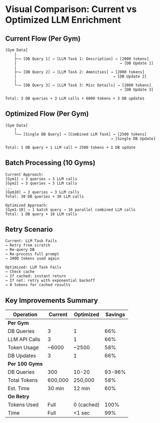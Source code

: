 # Visual Comparison: Current vs Optimized LLM Enrichment

## Current Flow (Per Gym)
```
[Gym Data] 
    |
    ├─→ [DB Query 1] → [LLM Task 1: Description] → [2000 tokens]
    |                                              → [DB Update 1]
    |
    ├─→ [DB Query 2] → [LLM Task 2: Amenities] → [2000 tokens]
    |                                           → [DB Update 2]
    |
    └─→ [DB Query 3] → [LLM Task 3: Misc Details] → [2000 tokens]
                                                   → [DB Update 3]

Total: 3 DB queries + 3 LLM calls + 6000 tokens + 3 DB updates
```

## Optimized Flow (Per Gym)
```
[Gym Data]
    |
    └─→ [Single DB Query] → [Combined LLM Task] → [2500 tokens]
                                               → [Single DB Update]

Total: 1 DB query + 1 LLM call + 2500 tokens + 1 DB update
```

## Batch Processing (10 Gyms)
```
Current Approach:
[Gym1] → 3 queries → 3 LLM calls
[Gym2] → 3 queries → 3 LLM calls
...
[Gym10] → 3 queries → 3 LLM calls
Total: 30 DB queries + 30 LLM calls

Optimized Approach:
[Gym1-10] → 1 batch query → 10 parallel combined LLM calls
Total: 1 DB query + 10 LLM calls
```

## Retry Scenario
```
Current: LLM Task Fails
→ Retry from scratch
→ Re-query DB
→ Re-process full prompt
→ 2000 tokens used again

Optimized: LLM Task Fails  
→ Check cache
→ If cached: instant return
→ If not: retry with exponential backoff
→ 0 tokens for cached results
```

## Key Improvements Summary

| Operation | Current | Optimized | Savings |
|-----------|---------|-----------|---------|
| **Per Gym** | | | |
| DB Queries | 3 | 1 | 66% |
| LLM API Calls | 3 | 1 | 66% |
| Token Usage | ~6000 | ~2500 | 58% |
| DB Updates | 3 | 1 | 66% |
| **Per 100 Gyms** | | | |
| DB Queries | 300 | 10-20 | 93-96% |
| Total Tokens | 600,000 | 250,000 | 58% |
| Est. Time | 30 min | 12 min | 60% |
| **On Retry** | | | |
| Tokens Used | Full | 0 (cached) | 100% |
| Time | Full | <1 sec | 99% |